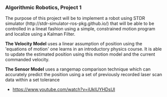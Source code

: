 <h3>Algorithmic Robotics, Project 1</h3>
<p>The purpose of this project will be to implement a robot using STDR simulator (http://stdr-simulator-ros-pkg.github.io/) that will be able to be controlled in a lineat fashion using a simple, constrained motion program and localize using a Kalman Filter.</p>
<p><b>The Velocity Model</b> uses a linear assumption of position using the 'equations of motion' one learns in an introductory physics course.  It is able to update the estimated position using this motion model and the current commanded velocity.</p>
<p><b>The Sensor Model</b> uses a rangemap comparison technique which can accurately predict the position using a set of previously recorded laser scan data within a set tolerance<p>
<p>
<ul>
  <li><a href="https://www.youtube.com/watch?v=iUkIUYHDsUI">https://www.youtube.com/watch?v=iUkIUYHDsUI</a></li>
</ul>
</p>
